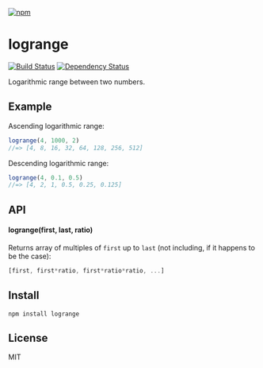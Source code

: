 [![npm](https://nodei.co/npm/logrange.png)](https://nodei.co/npm/logrange/)

# logrange

[![Build Status][travis-badge]][travis] [![Dependency Status][david-badge]][david]

Logarithmic range between two numbers.

[travis]: https://travis-ci.org/eush77/logrange
[travis-badge]: https://travis-ci.org/eush77/logrange.svg
[david]: https://david-dm.org/eush77/logrange
[david-badge]: https://david-dm.org/eush77/logrange.png

## Example

Ascending logarithmic range:

```js
logrange(4, 1000, 2)
//=> [4, 8, 16, 32, 64, 128, 256, 512]
```

Descending logarithmic range:

```js
logrange(4, 0.1, 0.5)
//=> [4, 2, 1, 0.5, 0.25, 0.125]
```

## API

#### logrange(first, last, ratio)

Returns array of multiples of `first` up to `last` (not including, if it happens to be the case):

```js
[first, first*ratio, first*ratio*ratio, ...]
```

## Install

```
npm install logrange
```

## License

MIT
